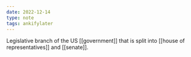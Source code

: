 ```yaml
---
date: 2022-12-14
type: note
tags: ankifylater
---
```


Legislative branch of the US [[government]] that is split into [[house of representatives]] and [[senate]].
